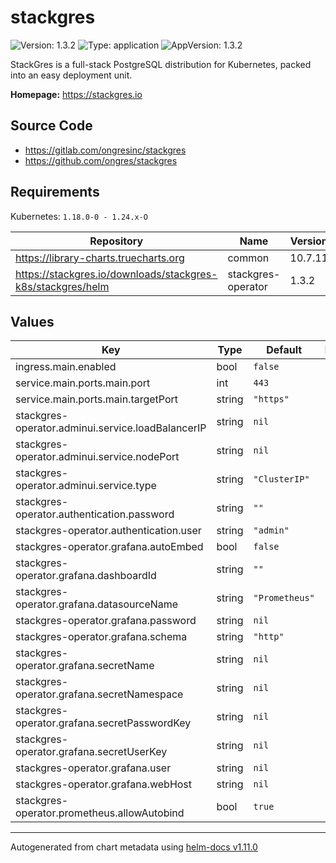 # stackgres

![Version: 1.3.2](https://img.shields.io/badge/Version-1.3.2-informational?style=flat-square) ![Type: application](https://img.shields.io/badge/Type-application-informational?style=flat-square) ![AppVersion: 1.3.2](https://img.shields.io/badge/AppVersion-1.3.2-informational?style=flat-square)

StackGres is a full-stack PostgreSQL distribution for Kubernetes, packed into an easy deployment unit.

**Homepage:** <https://stackgres.io>

## Source Code

* <https://gitlab.com/ongresinc/stackgres>
* <https://github.com/ongres/stackgres>

## Requirements

Kubernetes: `1.18.0-0 - 1.24.x-O`

| Repository | Name | Version |
|------------|------|---------|
| https://library-charts.truecharts.org | common | 10.7.11 |
| https://stackgres.io/downloads/stackgres-k8s/stackgres/helm | stackgres-operator | 1.3.2 |

## Values

| Key | Type | Default | Description |
|-----|------|---------|-------------|
| ingress.main.enabled | bool | `false` |  |
| service.main.ports.main.port | int | `443` |  |
| service.main.ports.main.targetPort | string | `"https"` |  |
| stackgres-operator.adminui.service.loadBalancerIP | string | `nil` |  |
| stackgres-operator.adminui.service.nodePort | string | `nil` |  |
| stackgres-operator.adminui.service.type | string | `"ClusterIP"` |  |
| stackgres-operator.authentication.password | string | `""` |  |
| stackgres-operator.authentication.user | string | `"admin"` |  |
| stackgres-operator.grafana.autoEmbed | bool | `false` |  |
| stackgres-operator.grafana.dashboardId | string | `""` |  |
| stackgres-operator.grafana.datasourceName | string | `"Prometheus"` |  |
| stackgres-operator.grafana.password | string | `nil` |  |
| stackgres-operator.grafana.schema | string | `"http"` |  |
| stackgres-operator.grafana.secretName | string | `nil` |  |
| stackgres-operator.grafana.secretNamespace | string | `nil` |  |
| stackgres-operator.grafana.secretPasswordKey | string | `nil` |  |
| stackgres-operator.grafana.secretUserKey | string | `nil` |  |
| stackgres-operator.grafana.user | string | `nil` |  |
| stackgres-operator.grafana.webHost | string | `nil` |  |
| stackgres-operator.prometheus.allowAutobind | bool | `true` |  |

----------------------------------------------
Autogenerated from chart metadata using [helm-docs v1.11.0](https://github.com/norwoodj/helm-docs/releases/v1.11.0)
